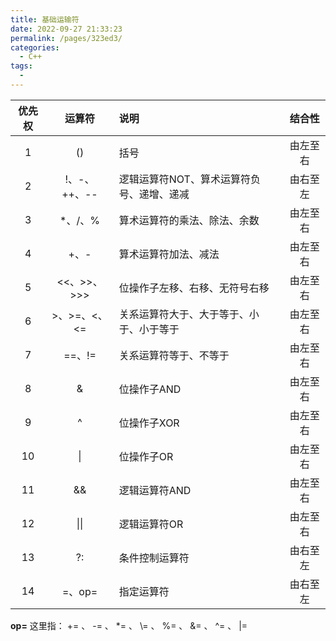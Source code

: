 ```yaml
---
title: 基础运输符
date: 2022-09-27 21:33:23
permalink: /pages/323ed3/
categories:
  - C++
tags:
  - 
---
```

|优先权|	运算符|	说明|	结合性|
|:----:|:----:|:----|:----:|
|1	|()| 括号 |由左至右|
|2	|!、-、++、--	| 逻辑运算符NOT、算术运算符负号、递增、递减|	由右至左|
|3	|*、/、%| 算术运算符的乘法、除法、余数	|由左至右|
|4	|+、-	| 算术运算符加法、减法	|由左至右|
|5	|<<、>>、>>> | 位操作子左移、右移、无符号右移	|由左至右|
|6	| >、>=、<、<= | 关系运算符大于、大于等于、小于、小于等于	|由左至右|
|7	| ==、!=	|关系运算符等于、不等于	|由左至右|
|8	|&	| 位操作子AND |	由左至右|
|9	|^	| 位操作子XOR |	由左至右|
|10|	\| | 位操作子OR	|由左至右|
|11|	&&|	逻辑运算符AND	|由左至右|
|12|	\|\| | 逻辑运算符OR	|由左至右|
|13|	?:|	条件控制运算符	|由右至左|
|14|	=、op= | 指定运算符	|由右至左|

**op=** 这里指： += 、 -= 、 *= 、 \\= 、 %= 、 &= 、 ^= 、 |=